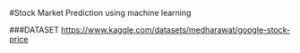 #Stock Market Prediction using machine learning

###DATASET
https://www.kaggle.com/datasets/medharawat/google-stock-price